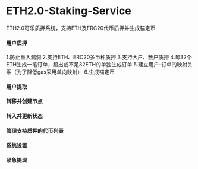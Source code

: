 # ETH2.0-Staking-Service
ETH2.0可乐质押系统，支持ETH及ERC20代币质押并生成锚定币

#### 用户质押
1.防止重入漏洞
2.支持ETH、ERC20多币种质押
3.支持大户、散户质押
4.每32个ETH生成一笔订单，超出或不足32ETH的单独生成订单
5.建立用户-订单的映射关系（为了降低gas采用单向映射）
6.生成锚定币

#### 用户提取

#### 转移并创建节点

#### 转入并更新状态

#### 管理支持质押的代币列表

#### 系统设置

#### 紧急提现
